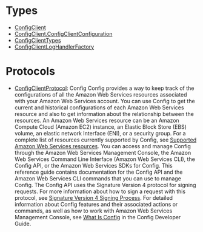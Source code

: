 # Types

  - [ConfigClient](/aws-sdk-swift/reference/0.x/AWSConfigService/ConfigClient)
  - [ConfigClient.ConfigClientConfiguration](/aws-sdk-swift/reference/0.x/AWSConfigService/ConfigClient_ConfigClientConfiguration)
  - [ConfigClientTypes](/aws-sdk-swift/reference/0.x/AWSConfigService/ConfigClientTypes)
  - [ConfigClientLogHandlerFactory](/aws-sdk-swift/reference/0.x/AWSConfigService/ConfigClientLogHandlerFactory)

# Protocols

  - [ConfigClientProtocol](/aws-sdk-swift/reference/0.x/AWSConfigService/ConfigClientProtocol):
    Config Config provides a way to keep track of the configurations of all the Amazon Web Services resources associated with your Amazon Web Services account. You can use Config to get the current and historical configurations of each Amazon Web Services resource and also to get information about the relationship between the resources. An Amazon Web Services resource can be an Amazon Compute Cloud (Amazon EC2) instance, an Elastic Block Store (EBS) volume, an elastic network Interface (ENI), or a security group. For a complete list of resources currently supported by Config, see [Supported Amazon Web Services resources](https://docs.aws.amazon.com/config/latest/developerguide/resource-config-reference.html#supported-resources). You can access and manage Config through the Amazon Web Services Management Console, the Amazon Web Services Command Line Interface (Amazon Web Services CLI), the Config API, or the Amazon Web Services SDKs for Config. This reference guide contains documentation for the Config API and the Amazon Web Services CLI commands that you can use to manage Config. The Config API uses the Signature Version 4 protocol for signing requests. For more information about how to sign a request with this protocol, see [Signature Version 4 Signing Process](https://docs.aws.amazon.com/general/latest/gr/signature-version-4.html). For detailed information about Config features and their associated actions or commands, as well as how to work with Amazon Web Services Management Console, see [What Is Config](https://docs.aws.amazon.com/config/latest/developerguide/WhatIsConfig.html) in the Config Developer Guide.
